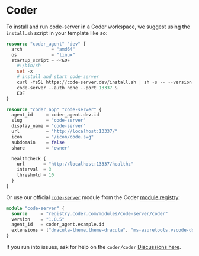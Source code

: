# Coder

To install and run code-server in a Coder workspace, we suggest using the `install.sh`
script in your template like so:

```terraform
resource "coder_agent" "dev" {
  arch           = "amd64"
  os             = "linux"
  startup_script = <<EOF
    #!/bin/sh
    set -x
    # install and start code-server
    curl -fsSL https://code-server.dev/install.sh | sh -s -- --version 4.8.3
    code-server --auth none --port 13337 &
    EOF
}

resource "coder_app" "code-server" {
  agent_id     = coder_agent.dev.id
  slug         = "code-server"
  display_name = "code-server"
  url          = "http://localhost:13337/"
  icon         = "/icon/code.svg"
  subdomain    = false
  share        = "owner"

  healthcheck {
    url       = "http://localhost:13337/healthz"
    interval  = 3
    threshold = 10
  }
}
```

Or use our official [`code-server`](https://registry.coder.com/modules/code-server) module from the Coder [module registry](htpps://registry.coder.com/modules):

```terraform
module "code-server" {
  source     = "registry.coder.com/modules/code-server/coder"
  version    = "1.0.5"
  agent_id   = coder_agent.example.id
  extensions = ["dracula-theme.theme-dracula", "ms-azuretools.vscode-docker"]
}
```

If you run into issues, ask for help on the `coder/coder` [Discussions
here](https://github.com/nxpkg/coder/discussions).
